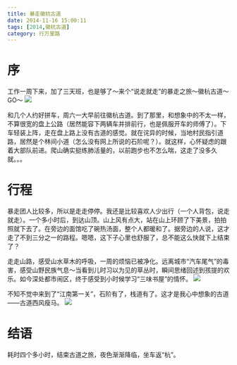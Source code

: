 ```yaml
---
title: 暴走徽杭古道
date: 2014-11-16 15:00:11
tags: [2014,徽杭古道]
category: 行万里路
---
```

# 序
工作一周下来，加了三天班，也是够了～来个“说走就走”的暴走之旅～徽杭古道～GO～
![](http://of7369y0i.bkt.clouddn.com/2014/11/16/1.JPG)

<!--more-->

和几个人约好拼车，周六一大早前往徽杭古道。到了那里，和想象中的不太一样，不算很宽的盘上公路（居然能容下两辆车并排前行，也是佩服开车的师傅了）。下车轻装上阵，走在盘上路上没有古道的感觉。就在诧异的时候，当地村民指引道路，居然是个林间小道（怎么没有网上所说的石阶呢？）。就这样，心怀疑虑的跟着大部队前进。爬山确实挺练肺活量的，以前跑步也不怎么喘，这走了没多久就。。。

# 行程
暴走团人比较多，所以是走走停停。我还是比较喜欢人少出行（一个人背包，说走就走）。一个多小时后，到达山顶。山上风有点大，站在山上环顾了下美景，拍拍照就下去了。在旁边的面馆吃了碗热汤面，整个人都暖和了。据旁边的人说，这才走了不到三分之一的路程。嗯嗯，这下子心里也舒服了，总不能这么快就下上结束了？

走走山路，感受山水草木的呼吸，一周的烦恼已被净化。远离城市“汽车尾气”的毒害，感受山野民族气息～当看到儿时习以为见的草丛时，瞬间思绪回述到孩提的欢乐。如今深处都市闹区，终于感受到小时候学习“三味书屋”的情怀。
![](http://of7369y0i.bkt.clouddn.com/2014/11/16/2.JPG)

不知不觉中来到了“江南第一关”，石阶有了，栈道有了。这才是我心中想象的古道——古道西风瘦马。
![](http://of7369y0i.bkt.clouddn.com/2014/11/16/3.JPG)

# 结语
耗时四个多小时，结束古道之旅，夜色渐渐降临，坐车返“杭”。

